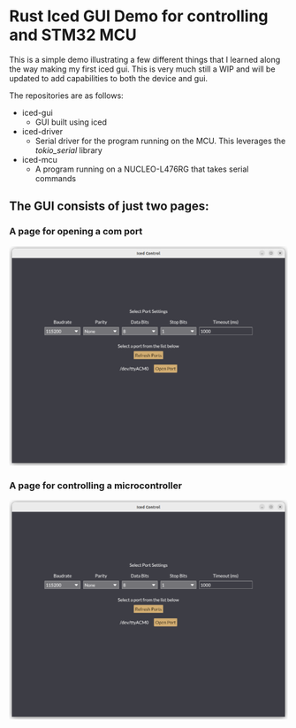 # Rust Iced GUI Demo for controlling and STM32 MCU

This is a simple demo illustrating a few different things that I learned along the way making my first iced gui. This is very much still a WIP and will be updated to add capabilities to both the device and gui.

The repositories are as follows:
- iced-gui 
  - GUI built using iced
- iced-driver
  - Serial driver for the program running on the MCU. This leverages the *tokio_serial* library
- iced-mcu
  - A program running on a NUCLEO-L476RG that takes serial commands


## The GUI consists of just two pages:

### A page for opening a com port

![Open Page](./images/open.png?raw=true "Open Page")

### A page for controlling a microcontroller

![Control Page](./images/open.png?raw=true "Control Page")



